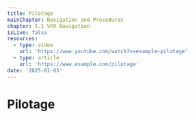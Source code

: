 ```yaml
---
title: Pilotage
mainChapter: Navigation and Procedures
chapter: 5.1 VFR Navigation
isLive: false
resources:
  - type: video
    url: 'https://www.youtube.com/watch?v=example-pilotage'
  - type: article
    url: 'https://www.example.com/pilotage'
date: '2025-01-03'
---
```


# Pilotage
